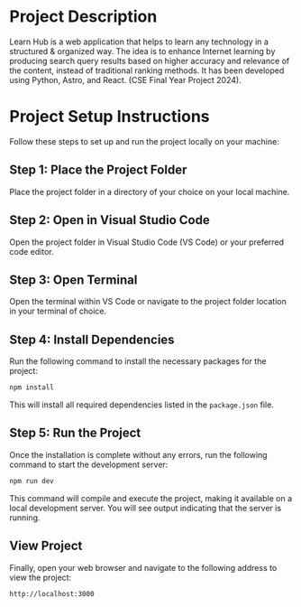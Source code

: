 # Project Description

Learn Hub is a web application that helps to learn any technology in a structured & organized way.
The idea is to enhance Internet learning by producing search query results based on higher accuracy and relevance of the content, instead of traditional ranking methods.
It has been developed using Python, Astro, and React. (CSE Final Year Project 2024).


# Project Setup Instructions

Follow these steps to set up and run the project locally on your machine:

## Step 1: Place the Project Folder

Place the project folder in a directory of your choice on your local machine.

## Step 2: Open in Visual Studio Code

Open the project folder in Visual Studio Code (VS Code) or your preferred code editor.

## Step 3: Open Terminal

Open the terminal within VS Code or navigate to the project folder location in your terminal of choice.

## Step 4: Install Dependencies

Run the following command to install the necessary packages for the project:

```bash
npm install
```

This will install all required dependencies listed in the `package.json` file.

## Step 5: Run the Project

Once the installation is complete without any errors, run the following command to start the development server:

```bash
npm run dev
```

This command will compile and execute the project, making it available on a local development server. You will see output indicating that the server is running.

## View Project

Finally, open your web browser and navigate to the following address to view the project:

```
http://localhost:3000
```
